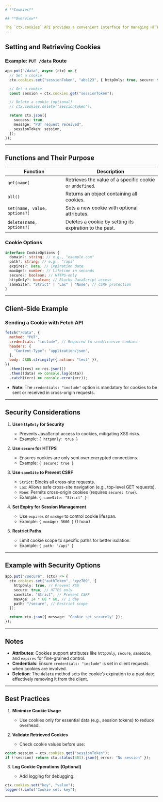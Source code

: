 ```yaml
---
# **Cookies**

## **Overview**

The `ctx.cookies` API provides a convenient interface for managing HTTP cookies in your application. It supports setting, retrieving, and deleting cookies with customizable attributes, ensuring secure and efficient handling of client-side data.
---
```


## **Setting and Retrieving Cookies**

### **Example: `PUT /data` Route**

```ts
app.put("/data", async (ctx) => {
  // Set a cookie
  ctx.cookies.set("sessionToken", "abc123", { httpOnly: true, secure: true });

  // Get a cookie
  const session = ctx.cookies.get("sessionToken");

  // Delete a cookie (optional)
  // ctx.cookies.delete("sessionToken");

  return ctx.json({
    success: true,
    message: "PUT request received",
    sessionToken: session,
  });
});
```

---

## **Functions and Their Purpose**

| **Function**                 | **Description**                                          |
| ---------------------------- | -------------------------------------------------------- |
| `get(name)`                  | Retrieves the value of a specific cookie or `undefined`. |
| `all()`                      | Returns an object containing all cookies.                |
| `set(name, value, options?)` | Sets a new cookie with optional attributes.              |
| `delete(name, options?)`     | Deletes a cookie by setting its expiration to the past.  |

### **Cookie Options**

```ts
interface CookieOptions {
  domain?: string; // e.g., "example.com"
  path?: string; // e.g., "/api"
  expires?: Date; // Expiration date
  maxAge?: number; // Lifetime in seconds
  secure?: boolean; // HTTPS-only
  httpOnly?: boolean; // Blocks JavaScript access
  sameSite?: "Strict" | "Lax" | "None"; // CSRF protection
}
```

---

## **Client-Side Example**

### **Sending a Cookie with Fetch API**

```javascript
fetch("/data", {
  method: "PUT",
  credentials: "include", // Required to send/receive cookies
  headers: {
    "Content-Type": "application/json",
  },
  body: JSON.stringify({ action: "test" }),
})
  .then((res) => res.json())
  .then((data) => console.log(data))
  .catch((err) => console.error(err));
```

- **Note**: The `credentials: "include"` option is mandatory for cookies to be sent or received in cross-origin requests.

---

## **Security Considerations**

1. **Use `httpOnly` for Security**

   - Prevents JavaScript access to cookies, mitigating XSS risks.
   - Example: `{ httpOnly: true }`

2. **Use `secure` for HTTPS**

   - Ensures cookies are only sent over encrypted connections.
   - Example: `{ secure: true }`

3. **Use `sameSite` to Prevent CSRF**

   - `Strict`: Blocks all cross-site requests.
   - `Lax`: Allows safe cross-site navigation (e.g., top-level GET requests).
   - `None`: Permits cross-origin cookies (requires `secure: true`).
   - Example: `{ sameSite: "Strict" }`

4. **Set Expiry for Session Management**

   - Use `expires` or `maxAge` to control cookie lifespan.
   - Example: `{ maxAge: 3600 }` (1 hour)

5. **Restrict Paths**
   - Limit cookie scope to specific paths for better isolation.
   - Example: `{ path: "/api" }`

---

## **Example with Security Options**

```ts
app.put("/secure", (ctx) => {
  ctx.cookies.set("authToken", "xyz789", {
    httpOnly: true, // Prevent XSS
    secure: true, // HTTPS only
    sameSite: "Strict", // Prevent CSRF
    maxAge: 24 * 60 * 60, // 1 day
    path: "/secure", // Restrict scope
  });

  return ctx.json({ message: "Cookie set securely" });
});
```

---

## **Notes**

- **Attributes**: Cookies support attributes like `httpOnly`, `secure`, `sameSite`, and `expires` for fine-grained control.
- **Credentials**: Ensure `credentials: "include"` is set in client requests when cookies are involved.
- **Deletion**: The `delete` method sets the cookie’s expiration to a past date, effectively removing it from the client.

---

## **Best Practices**

1. **Minimize Cookie Usage**

   - Use cookies only for essential data (e.g., session tokens) to reduce overhead.

2. **Validate Retrieved Cookies**

   - Check cookie values before use:

```ts
const session = ctx.cookies.get("sessionToken");
if (!session) return ctx.status(401).json({ error: "No session" });
```

3. **Log Cookie Operations (Optional)**

   - Add logging for debugging:

```ts
ctx.cookies.set("key", "value");
logger().info("Cookie set: key");
```

---
